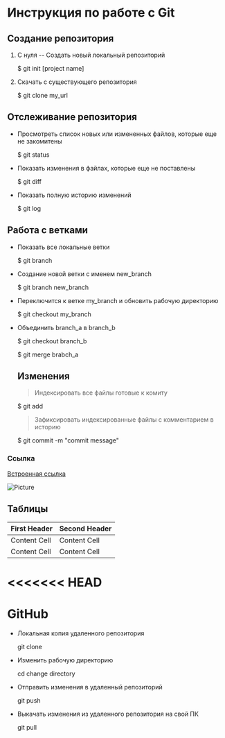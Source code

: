 # Инструкция по работе с Git


## Создание репозитория

1. С нуля -- Создать новый локальный репозиторий

   $ git init [project name]

2. Скачать с существующего репозитория

   $ git clone my_url

## Отслеживание репозитория

* Просмотреть список новых или измененных файлов, которые еще не закомитены

  $ git status

- Показать изменения в файлах, которые еще не поставлены

   $ git diff

+ Показать полную историю изменений
  
  $ git log

## Работа с ветками

* Показать все локальные ветки

   $ git branch

+ Создание новой ветки с именем new_branch

   $ git branch new_branch

- Переключится к ветке my_branch и обновить рабочую директорию

   $ git checkout my_branch

* Объединить branch_a в branch_b

  $ git checkout branch_b
  
  $ git merge brabch_a

  ## Изменения

  > Индексировать все файлы готовые к комиту
  
    $ git add
  
  > Зафиксировать индексированные файлы с комментарием в историю 

    $ git commit -m "commit message"

### Ссылка
[Встроенная ссылка](https://ru.wikipedia.org/wiki/Markdown)


![Picture](//placehold.it/150x100 "Можно задать title")

## Таблицы

First Header | Second Header
-------------|--------------
Content Cell | Content Cell
Content Cell | Content Cell
<<<<<<< HEAD
=======

# GitHub

- Локальная копия удаленного репозитория

   git clone

+ Изменить рабочую директорию 

  cd change directory

* Отправить изменения в удаленный репозиторий

   git push

- Выкачать изменения из удаленного репозитория на свой ПК

   git pull

   